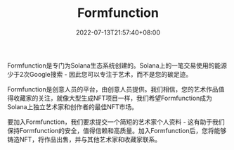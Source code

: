 ﻿---
weight: 
title: "Formfunction"
description: "Formfunction是Solana的1/1 NFT市场。在不损害环境的情况下，创作和收集令人惊叹的数字艺术。Formfunction is the 1/1 NFT marketplace for Solana. Create and collect amazing digital art, without harming the environment."
date: 2022-07-13T21:57:40+08:00
lastmod: 2022-07-13T16:45:40+08:00
draft: false
authors: ["june"]
featuredImage: "513.jpg"
link: "https://formfunction.xyz/"
tags: ["Formfunction","数字收藏品"]
categories: ["navigation"]
navigation: ["数字收藏品"]
lightgallery: true
toc: true
pinned: false
recommend: false
recommend1: false
---
Formfunction是专门为Solana生态系统创建的。Solana上的一笔交易使用的能源少于2次Google搜索 - 因此您可以专注于艺术，而不是您的碳足迹。

Formfunction是创意人员的平台，由创意人员提供。我们相信，您的艺术作品值得收藏家的关注，就像大型生成NFT项目一样，我们希望Formfunction成为Solana上独立艺术家和创作者的最佳NFT市场。

要加入Formfunction，我们要求提交一个简短的艺术家个人资料 - 这有助于我们保持Formfunction的安全，值得信赖和高质量。加入Formfunction后，您将能够铸造NFT，将作品出售，并与其他艺术家和收藏家联系。